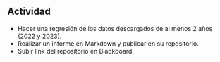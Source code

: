 ## Actividad

- Hacer una regresión de los datos descargados de al menos 2 años (2022 y 2023).  
- Realizar un informe en Markdown y publicar en su repositorio.  
- Subir link del repositorio en Blackboard.  
